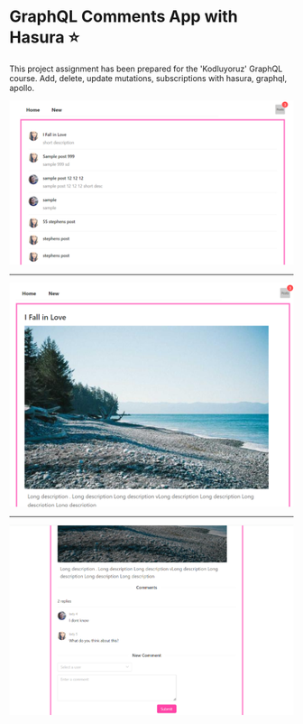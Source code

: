 # GraphQL Comments App with Hasura :star:

This project assignment has been prepared for the 'Kodluyoruz' GraphQL course. Add, delete, update mutations, subscriptions with hasura, graphql, apollo. 


![preview](prev1.png)

---

![preview](prev2.png)

---

![preview](prev3.png)
